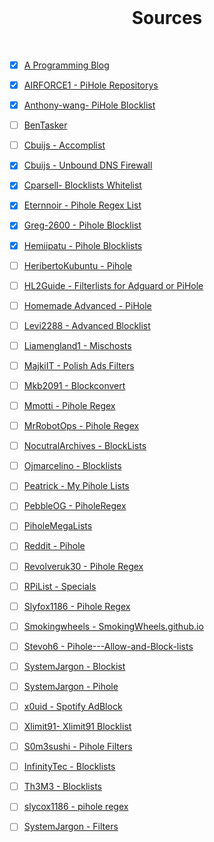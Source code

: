 <br>

<h1 align="center">Sources</h1>

<br>

- [x] [A Programming Blog](https://surajdeshpande.wordpress.com/2021/01/23/pihole-adlist-and-regex-blacklist/)

- [x] [AIRFORCE1 - PiHole Repositorys](https://github.com/AlRFORCE1/PiHoleRepositorys)

- [x] [Anthony-wang- PiHole Blocklist](https://github.com/anthony-wang/PiHoleBlocklist)

- [ ] [BenTasker](https://www.bentasker.co.uk/posts/documentation/general/refreshing-piholes-regex-block-list-from-external-sources.html)

- [ ] [Cbuijs - Accomplist](https://github.com/cbuijs/accomplist)

- [x] [Cbuijs - Unbound DNS Firewall](https://github.com/cbuijs/unbound-dns-firewall)

- [x] [Cparsell- Blocklists Whitelist](https://github.com/cparsell/Blocklists-Whitelists)

- [x] [Eternnoir - Pihole Regex List](https://github.com/eternnoir/pihole-regex.list)

- [x] [Greg-2600 - Pihole Blocklist](https://github.com/Greg-2600/pihole_block_list)

- [x] [Hemiipatu - Pihole Blocklists](https://github.com/hemiipatu/PiHoleBlocklists)

- [ ] [HeribertoKubuntu - Pihole](https://github.com/HeribertoKubuntu/pihole)

- [ ] [HL2Guide - Filterlists for Adguard or PiHole](https://github.com/hl2guide/Filterlist-for-AdGuard-or-PiHole)

- [ ] [Homemade Advanced - PiHole](https://codeberg.org/HomemadeAdvanced/PiHole)

- [ ] [Levi2288 - Advanced Blocklist](https://github.com/Levi2288/AdvancedBlockList)

- [ ] [Liamengland1 - Mischosts](https://github.com/liamengland1/mischosts)

- [ ] [MajkiIT - Polish Ads Filters](https://github.com/MajkiIT/polish-ads-filter)

- [ ] [Mkb2091 - Blockconvert](https://github.com/mkb2091/blockconvert)

- [ ] [Mmotti - Pihole Regex](https://github.com/mmotti/pihole-regex)

- [ ] [MrRobotOps - Pihole Regex](https://github.com/Mr-Robot-ops/pihole-regex)

- [ ] [NocutralArchives - BlockLists](https://github.com/nocturnalarchives/BlockLists)

- [ ] [Ojmarcelino - Blocklists](https://github.imc.re/ojmarcelino/blocklists)

- [ ] [Peatrick - My Pihole Lists](https://github.com/peatrick/my-pihole-lists)

- [ ] [PebbleOG - PiholeRegex](https://github.com/PebbleOG/pihole-regex)

- [ ] [PiholeMegaLists](https://gitlab.com/nezu81/pihole-mega-lists)

- [ ] [Reddit - Pihole](https://www.reddit.com/r/pihole/comments/awvk13/can_anyone_recommend_some_good_regex_filters/)

- [ ] [Revolveruk30 - Pihole Regex](https://github.com/revolveruk30/pihole-regex)

- [ ] [RPiList - Specials](https://github.com/RPiList/specials)

- [ ] [Slyfox1186 - Pihole Regex](https://github.com/slyfox1186/pihole-regex)

- [ ] [Smokingwheels - SmokingWheels.github.io](https://github.com/smokingwheels/smokingwheels.github.io)

- [ ] [Stevoh6 - Pihole---Allow-and-Block-lists](https://github.com/stevoh6/Pihole---Allow-and-Block-lists)

- [ ] [SystemJargon - Blockist](https://github.com/SystemJargon/blocklists)

- [ ] [SystemJargon - Pihole](https://github.com/SystemJargon/pi-hole)

- [ ] [x0uid - Spotify AdBlock](https://github.com/x0uid/SpotifyAdBlock)

- [ ] [Xlimit91- Xlimit91 Blocklist](https://github.com/xlimit91/xlimit91-block-list)

- [ ] [S0m3sushi - Pihole Filters](https://github.com/s0m3sushi/pihole-filters)

- [ ] [InfinityTec - Blocklists](https://github.com/infinitytec/blocklists)
      
- [ ] [Th3M3 - Blocklists](https://github.com/Th3M3/blocklists)

- [ ] [slycox1186 - pihole regex](https://github.com/slyfox1186/pihole-regex)

- [ ] [SystemJargon - Filters](https://github.com/SystemJargon/filters)
